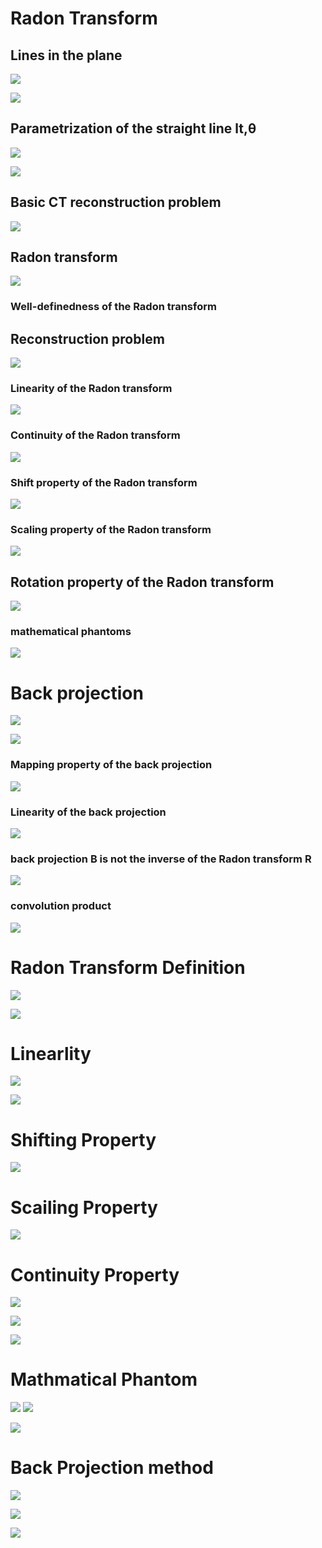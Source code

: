# Radon Transform

## Lines in the plane
![](https://github.com/leesangjun1903/Computer-Tomograpy/blob/main/image/%E1%84%89%E1%85%B3%E1%84%8F%E1%85%B3%E1%84%85%E1%85%B5%E1%86%AB%E1%84%89%E1%85%A3%E1%86%BA%202024-05-01%20%E1%84%8B%E1%85%A9%E1%84%92%E1%85%AE%2011.31.03.png)

![](https://github.com/leesangjun1903/Computer-Tomograpy/blob/main/image/%E1%84%89%E1%85%B3%E1%84%8F%E1%85%B3%E1%84%85%E1%85%B5%E1%86%AB%E1%84%89%E1%85%A3%E1%86%BA%202024-05-01%20%E1%84%8B%E1%85%A9%E1%84%92%E1%85%AE%2011.31.20.png)

## Parametrization of the straight line lt,θ
![](https://github.com/leesangjun1903/Computer-Tomograpy/blob/main/image/%E1%84%89%E1%85%B3%E1%84%8F%E1%85%B3%E1%84%85%E1%85%B5%E1%86%AB%E1%84%89%E1%85%A3%E1%86%BA%202024-05-01%20%E1%84%8B%E1%85%A9%E1%84%92%E1%85%AE%2011.31.29.png)

![](https://github.com/leesangjun1903/Computer-Tomograpy/blob/main/image/%E1%84%89%E1%85%B3%E1%84%8F%E1%85%B3%E1%84%85%E1%85%B5%E1%86%AB%E1%84%89%E1%85%A3%E1%86%BA%202024-05-01%20%E1%84%8B%E1%85%A9%E1%84%92%E1%85%AE%2011.31.37.png)

## Basic CT reconstruction problem
![](https://github.com/leesangjun1903/Computer-Tomograpy/blob/main/image/%E1%84%89%E1%85%B3%E1%84%8F%E1%85%B3%E1%84%85%E1%85%B5%E1%86%AB%E1%84%89%E1%85%A3%E1%86%BA%202024-05-01%20%E1%84%8B%E1%85%A9%E1%84%92%E1%85%AE%2011.31.47.png)

## Radon transform
![](https://github.com/leesangjun1903/Computer-Tomograpy/blob/main/image/%E1%84%89%E1%85%B3%E1%84%8F%E1%85%B3%E1%84%85%E1%85%B5%E1%86%AB%E1%84%89%E1%85%A3%E1%86%BA%202024-05-01%20%E1%84%8B%E1%85%A9%E1%84%92%E1%85%AE%2011.32.18.png)

### Well-definedness of the Radon transform

## Reconstruction problem
![](https://github.com/leesangjun1903/Computer-Tomograpy/blob/main/image/%E1%84%89%E1%85%B3%E1%84%8F%E1%85%B3%E1%84%85%E1%85%B5%E1%86%AB%E1%84%89%E1%85%A3%E1%86%BA%202024-05-01%20%E1%84%8B%E1%85%A9%E1%84%92%E1%85%AE%2011.32.39.png)

### Linearity of the Radon transform
![](https://github.com/leesangjun1903/Computer-Tomograpy/blob/main/image/%E1%84%89%E1%85%B3%E1%84%8F%E1%85%B3%E1%84%85%E1%85%B5%E1%86%AB%E1%84%89%E1%85%A3%E1%86%BA%202024-05-01%20%E1%84%8B%E1%85%A9%E1%84%92%E1%85%AE%2011.32.49.png)

### Continuity of the Radon transform
![](https://github.com/leesangjun1903/Computer-Tomograpy/blob/main/image/%E1%84%89%E1%85%B3%E1%84%8F%E1%85%B3%E1%84%85%E1%85%B5%E1%86%AB%E1%84%89%E1%85%A3%E1%86%BA%202024-05-01%20%E1%84%8B%E1%85%A9%E1%84%92%E1%85%AE%2011.32.58.png)

### Shift property of the Radon transform
![](https://github.com/leesangjun1903/Computer-Tomograpy/blob/main/image/%E1%84%89%E1%85%B3%E1%84%8F%E1%85%B3%E1%84%85%E1%85%B5%E1%86%AB%E1%84%89%E1%85%A3%E1%86%BA%202024-05-01%20%E1%84%8B%E1%85%A9%E1%84%92%E1%85%AE%2011.33.33.png)

### Scaling property of the Radon transform
![](https://github.com/leesangjun1903/Computer-Tomograpy/blob/main/image/%E1%84%89%E1%85%B3%E1%84%8F%E1%85%B3%E1%84%85%E1%85%B5%E1%86%AB%E1%84%89%E1%85%A3%E1%86%BA%202024-05-01%20%E1%84%8B%E1%85%A9%E1%84%92%E1%85%AE%2011.33.51.png)

## Rotation property of the Radon transform
![](https://github.com/leesangjun1903/Computer-Tomograpy/blob/main/image/%E1%84%89%E1%85%B3%E1%84%8F%E1%85%B3%E1%84%85%E1%85%B5%E1%86%AB%E1%84%89%E1%85%A3%E1%86%BA%202024-05-01%20%E1%84%8B%E1%85%A9%E1%84%92%E1%85%AE%2011.34.04.png)

### mathematical phantoms
![](https://github.com/leesangjun1903/Computer-Tomograpy/blob/main/image/%E1%84%89%E1%85%B3%E1%84%8F%E1%85%B3%E1%84%85%E1%85%B5%E1%86%AB%E1%84%89%E1%85%A3%E1%86%BA%202024-05-01%20%E1%84%8B%E1%85%A9%E1%84%92%E1%85%AE%2011.36.52.png)

# Back projection
![](https://github.com/leesangjun1903/Computer-Tomograpy/blob/main/image/%E1%84%89%E1%85%B3%E1%84%8F%E1%85%B3%E1%84%85%E1%85%B5%E1%86%AB%E1%84%89%E1%85%A3%E1%86%BA%202024-05-01%20%E1%84%8B%E1%85%A9%E1%84%92%E1%85%AE%2011.37.22.png)

![](https://github.com/leesangjun1903/Computer-Tomograpy/blob/main/image/%E1%84%89%E1%85%B3%E1%84%8F%E1%85%B3%E1%84%85%E1%85%B5%E1%86%AB%E1%84%89%E1%85%A3%E1%86%BA%202024-05-01%20%E1%84%8B%E1%85%A9%E1%84%92%E1%85%AE%2011.38.17.png)

### Mapping property of the back projection
![](https://github.com/leesangjun1903/Computer-Tomograpy/blob/main/image/%E1%84%89%E1%85%B3%E1%84%8F%E1%85%B3%E1%84%85%E1%85%B5%E1%86%AB%E1%84%89%E1%85%A3%E1%86%BA%202024-05-01%20%E1%84%8B%E1%85%A9%E1%84%92%E1%85%AE%2011.40.02.png)

### Linearity of the back projection
![](https://github.com/leesangjun1903/Computer-Tomograpy/blob/main/image/%E1%84%89%E1%85%B3%E1%84%8F%E1%85%B3%E1%84%85%E1%85%B5%E1%86%AB%E1%84%89%E1%85%A3%E1%86%BA%202024-05-01%20%E1%84%8B%E1%85%A9%E1%84%92%E1%85%AE%2011.41.13.png)

### back projection B is not the inverse of the Radon transform R
![](https://github.com/leesangjun1903/Computer-Tomograpy/blob/main/image/%E1%84%89%E1%85%B3%E1%84%8F%E1%85%B3%E1%84%85%E1%85%B5%E1%86%AB%E1%84%89%E1%85%A3%E1%86%BA%202024-05-01%20%E1%84%8B%E1%85%A9%E1%84%92%E1%85%AE%2011.42.53.png)

### convolution product
![](https://github.com/leesangjun1903/Computer-Tomograpy/blob/main/image/%E1%84%89%E1%85%B3%E1%84%8F%E1%85%B3%E1%84%85%E1%85%B5%E1%86%AB%E1%84%89%E1%85%A3%E1%86%BA%202024-05-02%20%E1%84%8B%E1%85%A9%E1%84%92%E1%85%AE%207.27.17.png)

# Radon Transform Definition
![](https://github.com/leesangjun1903/Computer-Tomograpy/blob/main/image/%E1%84%89%E1%85%B3%E1%84%8F%E1%85%B3%E1%84%85%E1%85%B5%E1%86%AB%E1%84%89%E1%85%A3%E1%86%BA%202024-05-13%20%E1%84%8B%E1%85%A9%E1%84%8C%E1%85%A5%E1%86%AB%2011.01.08.png)

![](https://github.com/leesangjun1903/Computer-Tomograpy/blob/main/image/%E1%84%89%E1%85%B3%E1%84%8F%E1%85%B3%E1%84%85%E1%85%B5%E1%86%AB%E1%84%89%E1%85%A3%E1%86%BA%202024-05-13%20%E1%84%8B%E1%85%A9%E1%84%8C%E1%85%A5%E1%86%AB%2011.01.17.png)

# Linearlity
![](https://github.com/leesangjun1903/Computer-Tomograpy/blob/main/image/%E1%84%89%E1%85%B3%E1%84%8F%E1%85%B3%E1%84%85%E1%85%B5%E1%86%AB%E1%84%89%E1%85%A3%E1%86%BA%202024-05-13%20%E1%84%8B%E1%85%A9%E1%84%8C%E1%85%A5%E1%86%AB%2011.01.44.png)

![](https://github.com/leesangjun1903/Computer-Tomograpy/blob/main/image/%E1%84%89%E1%85%B3%E1%84%8F%E1%85%B3%E1%84%85%E1%85%B5%E1%86%AB%E1%84%89%E1%85%A3%E1%86%BA%202024-05-13%20%E1%84%8B%E1%85%A9%E1%84%8C%E1%85%A5%E1%86%AB%2011.02.10.png)

# Shifting Property
![](https://github.com/leesangjun1903/Computer-Tomograpy/blob/main/image/%E1%84%89%E1%85%B3%E1%84%8F%E1%85%B3%E1%84%85%E1%85%B5%E1%86%AB%E1%84%89%E1%85%A3%E1%86%BA%202024-05-13%20%E1%84%8B%E1%85%A9%E1%84%8C%E1%85%A5%E1%86%AB%2011.02.36.png)

# Scailing Property
![](https://github.com/leesangjun1903/Computer-Tomograpy/blob/main/image/%E1%84%89%E1%85%B3%E1%84%8F%E1%85%B3%E1%84%85%E1%85%B5%E1%86%AB%E1%84%89%E1%85%A3%E1%86%BA%202024-05-13%20%E1%84%8B%E1%85%A9%E1%84%8C%E1%85%A5%E1%86%AB%2011.03.03.png)

# Continuity Property
![](https://github.com/leesangjun1903/Computer-Tomograpy/blob/main/image/%E1%84%89%E1%85%B3%E1%84%8F%E1%85%B3%E1%84%85%E1%85%B5%E1%86%AB%E1%84%89%E1%85%A3%E1%86%BA%202024-05-13%20%E1%84%8B%E1%85%A9%E1%84%8C%E1%85%A5%E1%86%AB%2011.19.56.png)

![](https://github.com/leesangjun1903/Computer-Tomograpy/blob/main/image/%E1%84%89%E1%85%B3%E1%84%8F%E1%85%B3%E1%84%85%E1%85%B5%E1%86%AB%E1%84%89%E1%85%A3%E1%86%BA%202024-05-13%20%E1%84%8B%E1%85%A9%E1%84%8C%E1%85%A5%E1%86%AB%2011.20.31.png)

![](https://github.com/leesangjun1903/Computer-Tomograpy/blob/main/image/%E1%84%89%E1%85%B3%E1%84%8F%E1%85%B3%E1%84%85%E1%85%B5%E1%86%AB%E1%84%89%E1%85%A3%E1%86%BA%202024-05-13%20%E1%84%8B%E1%85%A9%E1%84%8C%E1%85%A5%E1%86%AB%2011.27.45.png)

# Mathmatical Phantom
![](https://github.com/leesangjun1903/Computer-Tomograpy/blob/main/image/%E1%84%89%E1%85%B3%E1%84%8F%E1%85%B3%E1%84%85%E1%85%B5%E1%86%AB%E1%84%89%E1%85%A3%E1%86%BA%202024-05-13%20%E1%84%8B%E1%85%A9%E1%84%8C%E1%85%A5%E1%86%AB%2011.47.12.png)
![](https://github.com/leesangjun1903/Computer-Tomograpy/blob/main/image/%E1%84%89%E1%85%B3%E1%84%8F%E1%85%B3%E1%84%85%E1%85%B5%E1%86%AB%E1%84%89%E1%85%A3%E1%86%BA%202024-05-13%20%E1%84%8B%E1%85%A9%E1%84%8C%E1%85%A5%E1%86%AB%2011.48.03.png)

![](https://github.com/leesangjun1903/Computer-Tomograpy/blob/main/image/%E1%84%89%E1%85%B3%E1%84%8F%E1%85%B3%E1%84%85%E1%85%B5%E1%86%AB%E1%84%89%E1%85%A3%E1%86%BA%202024-05-13%20%E1%84%8B%E1%85%A9%E1%84%8C%E1%85%A5%E1%86%AB%2011.51.43.png)

# Back Projection method
![](https://github.com/leesangjun1903/Computer-Tomograpy/blob/main/image/%E1%84%89%E1%85%B3%E1%84%8F%E1%85%B3%E1%84%85%E1%85%B5%E1%86%AB%E1%84%89%E1%85%A3%E1%86%BA%202024-05-13%20%E1%84%8B%E1%85%A9%E1%84%8C%E1%85%A5%E1%86%AB%2011.53.55.png)

![](https://github.com/leesangjun1903/Computer-Tomograpy/blob/main/image/%E1%84%89%E1%85%B3%E1%84%8F%E1%85%B3%E1%84%85%E1%85%B5%E1%86%AB%E1%84%89%E1%85%A3%E1%86%BA%202024-05-13%20%E1%84%8B%E1%85%A9%E1%84%8C%E1%85%A5%E1%86%AB%2011.54.56.png)

![](https://github.com/leesangjun1903/Computer-Tomograpy/blob/main/image/%E1%84%89%E1%85%B3%E1%84%8F%E1%85%B3%E1%84%85%E1%85%B5%E1%86%AB%E1%84%89%E1%85%A3%E1%86%BA%202024-05-13%20%E1%84%8B%E1%85%A9%E1%84%8C%E1%85%A5%E1%86%AB%2011.57.15.png)
